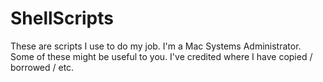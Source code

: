 ShellScripts
============

These are scripts I use to do my job. I'm a Mac Systems Administrator. Some of these might be useful to you.
I've credited where I have copied / borrowed / etc.
